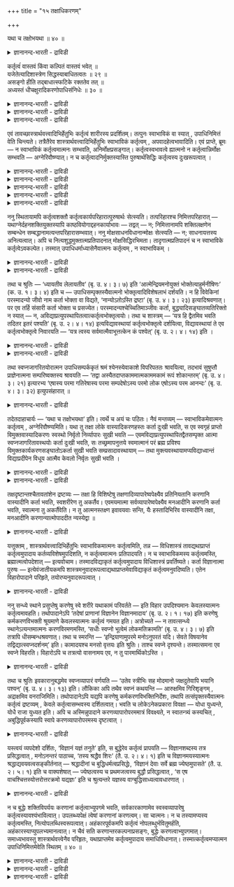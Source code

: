 +++
title = "१५ तक्षाधिकरणम्"

+++

यथा च तक्षोभयथा ॥ ४० ॥  
<details><summary>ज्ञानानन्द-भारती - द्राविडी</summary>

यदा स तक्षोबयदा ॥ ४० ॥
</details>

कर्तृत्वंं वास्तवं किंवा कल्पितं वास्तवं भवेत् ॥  
यजेतेत्यादिशास्त्रेण सिद्धस्याबाधितत्वतः ॥ २९ ॥  
असङ्गो हीति तद्बाधात्स्फटिके रक्ततेव तत् ॥  
अध्यस्तं धीचक्षुरादिकरणोपाधिसंनिधेः ॥ ३० ॥  
<details><summary>ज्ञानानन्द-भारती - द्राविडी</summary>

--वैयासिक-न्यायमाला
</details>

<details><summary>ज्ञानानन्द-भारती - द्राविडी</summary>

(जीवऩुडैय) कर्त्तावायिरुक्कुम् तऩ्मै वास्तवमा? अल्लदु कल्बिक्कप् पडुवदु ताऩा? "यागम् सॆय् यवुम्" ऎऩ्ऱु सास्तिरत्तिऩाल् एऱ्पट्टुळ्ळ सॆय्युम् तऩ्मैक्कु पादिक्कप्पडुम् तऩ्मैयिल्लाददिऩाल् वास्तव मागत् ताऩ् इरुक्कुम्।
</details>

<details><summary>ज्ञानानन्द-भारती - द्राविडी</summary>

"(अवऩ्) असङ्गऩ् अल्लवा?" ऎऩ्बदिऩाल् अदु पादिक्कप्पडुवदाल्, स्पडिगत्तिल् सिवप्पायिरुक्कुम् तऩ्मै पोल अदु (सॆय्युम् तऩ्मै) पुत्तियिऩ् कण् मुदलाऩ करुवि कळाऩ उबादिगळिऩ् मुऩ्ऩिलैयिल् (जीवऩिडत्तिल्) एऱ्ऱप् पडुवदु ताऩ्।
</details>

एवं तावच्छास्त्रार्थवत्त्वादिभिर्हेतुभिः कर्तृत्वं शारीरस्य प्रदर्शितम्। तत्पुनः स्वाभाविकं वा स्यात् , उपाधिनिमित्तं वेति चिन्त्यते। तत्रैतैरेव शास्त्रार्थवत्त्वादिभिर्हेतुभिः स्वाभाविकं कर्तृत्वम् , अपवादहेत्वभावादिति। एवं प्राप्ते, ब्रूमः — न स्वाभाविकं कर्तृत्वमात्मनः सम्भवति, अनिर्मोक्षप्रसङ्गात्। कर्तृत्वस्वभावत्वे ह्यात्मनो न कर्तृत्वान्निर्मोक्षः सम्भवति — अग्नेरिवौष्ण्यात्। न च कर्तृत्वादनिर्मुक्तस्यास्ति पुरुषार्थसिद्धिः कर्तृत्वस्य दुःखरूपत्वात् ।

<details><summary>ज्ञानानन्द-भारती - द्राविडी</summary>

(मुऩ् अदिगरणत्तिल् कर्मगाण्डत्तिल् यागम् मुदलाऩ कर्माक्कळैयुम् ञाऩ काण्डत्तिल् सिरवणम् मुदलाऩ सादऩङ्गळैयुम् विदित्तिरुप्पदाल् अवै कळैच् चॆय्गिऱ आत्मा कर्त्ता ऎऩ्ऱु तीर्माऩिक्कप् पट्टदु। इन्द अदिगरणत्तिल् सॆय्युम् तऩ्मै आत्मावुक्कु इयऱ्कैयागवे अमैन्ददा अल्लदु उबादियिऩ् मूलम् आत्माविल् तोऩ्ऱुगिऱदा ऎऩ्बदु पऱ्ऱि आरायप्पडुगिऱदु। पादगम् ऒऩ्ऱुमिल्लाददाल् कर्त्रुत्वम् स्वाबाविगम् ऎऩ्ऱु पूर्वबक्षम्।
</details>

<details><summary>ज्ञानानन्द-भारती - द्राविडी</summary>

उबनिषत्तिल् आत्मावै असङ्गमागक् कूऱियिरुप्पदाल् कर्त्रुत्वम् आत्मावैच् चेर्न्ददल्ल, सॆम्बरत्तप्पूविऩ् सिवप्पु अरुगिलुळ्ळ वॆळुप्पाऩ स्पडिगत्तिल् तोऩ्ऱि स्पडिगम् सिवप्पागत् तॆरिगिऱदु ऎऩ्ऱु सॊल्वदुबोल अरुगिलुळ्ळ पुत्ति, कण् मुदलाऩ उबादिगळिऩ् सम्बन्दत्ताल् ताऩ् आत्माविल् कर्त्रुत्वम् तोऩ्ऱुगिऱदे तविर स्वबावत्तिल् आत्मा कर्त्तावल्ल। वाच्चियैक् कैयिल् वैत्तुक्कॊण्डु वेलै सॆय्युम्बॊऴुदु ताऩ् तच्चऩ् कर्त्तावागिऱाऩ्। मऱ्ऱ समयङ्गळिल् कर्त्तावल्ल। इदुबोल् जाक्रत् स्वप्ऩा वस्तैगळिल् पुत्तियुडऩ् सेर्न्दिरुक्कुम् पॊऴुदुदाऩ् आत्मा कर्त्ता। सुषुप्तियिलुम् मुक्तियिलुम् उबादि सम्बन्दमिल्लाददाल् अगर्त्ता। इदुदाऩ् आत्मावुक्कु स्वाबाविग निलै ऎऩ्ऱु सित्तान्दम्)।
</details>

<details><summary>ज्ञानानन्द-भारती - द्राविडी</summary>

इव्विदम् इदुवरै सास्तिरत्तिऱ्कु पयऩुळ्ळ तऩ्मैयिरुप्पदाल् ऎऩ्बदु मुदलिय कारणङ्गळिऩाल्, सारीरऩुक्कु सॆय्युम् तऩ्मै काट्टप्पट्टदु; आऩाल् अदु स्वबावत्तिलुळ्ळदा, उबादियै निमित्तमायुळ्ळदा ऎऩ्ऱु सिन्दिक्कप्पडुगिऱदु।
</details>

<details><summary>ज्ञानानन्द-भारती - द्राविडी</summary>

अङ्गे सास्तिरत्तिऱ्कु अर्त्तमुळ्ळ तऩ्मै यिरुप्पदाल् ऎऩ्बदु मुदलिय इन्द कारणङ्गळिऩालेये सॆय्युम् तऩ्मै स्वाबाविगम्, मऱुप्पदऱ्कुक् कारणम् इल्लाददिऩाल्, ऎऩ्ऱु इव्विदम् एऱ्पडुम्बोदु सॊल्गिऱोम्।
</details>

<details><summary>ज्ञानानन्द-भारती - द्राविडी</summary>

आत्मावुक्कु सॆय्युम् तऩ्मै स्वाबाविगमाग इरुप्पदु सम्बविक्कादु। मोक्षमिल्लैयॆऩ्ऱु एऱ्पडुमाऩदिऩाल्। आत्मावुक्कु सॆय्युम् तऩ्मै स्वबा वमायिरुन्दाल्, सॆय्युम् तऩ्मैयिलिरुन्दु विडुबडुदल् सम्बविक्कादल्लवा? अक्ऩिक्कु, उष्णमायिरुक्कुम् तऩ्मैयिलिरुन्दुबोल। सॆय्युम् तऩ्मैयिलिरुन्दु विडुबडादवऩुक्को पुरुषार्त्तम् सित्तिप्पदिल्लै। सॆय्युम् तऩ्मै तुक्क स्वरूबमुळ्ळदाल्।
</details>

ननु स्थितायामपि कर्तृत्वशक्तौ कर्तृत्वकार्यपरिहारात्पुरुषार्थः सेत्स्यति। तत्परिहारश्च निमित्तपरिहारात् — यथाग्नेर्दहनशक्तियुक्तस्यापि काष्ठवियोगाद्दहनकार्याभावः — तद्वत् — न; निमित्तानामपि शक्तिलक्षणेन सम्बन्धेन सम्बद्धानामत्यन्तपरिहारासम्भवात्। ननु मोक्षसाधनविधानान्मोक्षः सेत्स्यति — न; साधनायत्तस्य अनित्यत्वात्। अपि च नित्यशुद्धमुक्तात्मप्रतिपादनात् मोक्षसिद्धिरभिमता। तादृगात्मप्रतिपादनं च न स्वाभाविके कर्तृत्वेऽवकल्पेत। तस्मात् उपाधिधर्माध्यासेनैवात्मनः कर्तृत्वम् , न स्वाभाविकम् ।

<details><summary>ज्ञानानन्द-भारती - द्राविडी</summary>

सॆय्युम् सक्तियिरुन्दालुम्गूड सॆय्युम् तऩ्मैयिऩाल् एऱ्पडुम् कार्यत्तै परिहरिप्पदिऩाल् पुरुषार्त्तम् सित्तिक्कलामे? अदऩ् परिहारमुम् निमित्तत्तै परिहरिप्पदिऩाल् एऱ्पडुगिऱदु। ऎरिक्कुम् सक्तियोडु कूडिऩ अक्ऩिक्कुम् कट्टैयै विलक्किविडुवदिऩाल् ऎरिप्पदाऩ कार्यमिल्लामल् ऎप्पडि इरुक्किऱदो, अदैप्पोल, ऎऩ्ऱाल् सरियल्ल। सक्तियिऩाल् अऱियप्पडुगिऱ कारियत्तुडऩ् सम्बन्दत्ताल् सेर्न्दिरुक्किऱ निमित्तङ् गळुक्कु पूरावुम् परिहारम् सॆय्वदु सम्बविक्काददिऩाल्।
</details>

<details><summary>ज्ञानानन्द-भारती - द्राविडी</summary>

मोक्षत्तिऱ्कु सादऩम् विदिक्कप्पट्टिरुप्पदाल् मोक्षम् सित्तिक्कलामे ऎऩ्ऱाल्, सरियल्ल। सादऩत्तिऱ्कु अदीऩमाग एऱ्पडुवदऱ्कु नित्यत्तऩ्मै किडैयाददिऩाल्। मेलुम्, ऎप्पॊऴुदुम् सुत्तमाय्, पुत्तमाय् मुक्तमायुळ्ळ आत्मावै ऎडुत्तुच् चॊल्वदि ऩाल् मोक्षम् सित्तिप्पदाग ऒप्पुक्कॊळ्ळप्पडुगिऱदु। अव्विदमाऩ आत्मावै ऎडुत्तुच्चॊल्वदु सॆय्युम् तऩ्मै स्वाबाविगमायिरुन्दाल् पॊरुन्दादु। आगैयाल् उबादियिऩ्दर्म विषयमाऩ अत्यासत्तिऩाल् ताऩ् आत्मावुक्कु सॆय्युम् तऩ्मै, स्वाबाविगम् अल्ल।
</details>

तथा च श्रुतिः — ‘ध्यायतीव लेलायतीव’ (बृ. उ. ४। ३। ७) इति ‘आत्मेन्द्रियमनोयुक्तं भोक्तेत्याहुर्मनीषिणः’ (क. उ. १। ३। ४) इति च — उपाधिसम्पृक्तस्यैवात्मनो भोक्तृत्वादिविशेषलाभं दर्शयति। न हि विवेकिनां परस्मादन्यो जीवो नाम कर्ता भोक्ता वा विद्यते, ‘नान्योऽतोऽस्ति द्रष्टा’ (बृ. उ. ४। ३। २३) इत्यादिश्रवणात्। पर एव तर्हि संसारी कर्ता भोक्ता च प्रसज्येत। परस्मादन्यश्चेच्चितिमाञ्जीवः कर्ता, बुद्ध्यादिसङ्घातव्यतिरिक्तो न स्यात् — न, अविद्याप्रत्युपस्थापितत्वात्कर्तृत्वभोक्तृत्वयोः। तथा च शास्त्रम् — ‘यत्र हि द्वैतमिव भवति तदितर इतरं पश्यति’ (बृ. उ. २। ४। १४) इत्यविद्यावस्थायां कर्तृत्वभोक्तृत्वे दर्शयित्वा, विद्यावस्थायां ते एव कर्तृत्वभोक्तृत्वे निवारयति — ‘यत्र त्वस्य सर्वमात्मैवाभूत्तत्केन कं पश्येत्’ (बृ. उ. २। ४। १४) इति ।

<details><summary>ज्ञानानन्द-भारती - द्राविडी</summary>

अप्पडिये सुरुदियुम् "तियाऩम् सॆय्वदुबोल, सलिप्पदु पोल" (पिरुहत्। IV।३-७) ऎऩ्ऱुम्, "सरीरम्, इन्दिरियम्, मऩस्, इवैगळुडऩ् सेर्न्द आत्मावै पोक्ता ऎऩ्ऱु अऱिवाळिगळ् सॊल्गिऱार्गळ्" (काडग। III।४) ऎऩ्ऱु। उबादियुडऩ् कलन्दिरुक्कुम् आत्मा वुक्कुत्ताऩ् पोक्ता मुदलाऩ विसेषत्तै अडैवदु काट्टप्पडुगिऱदु। विवेगमुळ्ळवर्गळुक्को, परमात्मा वुक्कु वेऱाग जीवऩ् कर्त्ता ऎऩ्ऱो, पोक्ता ऎऩ्ऱो किडैयादु। “इवरुक्कु वेऱाग पार्प्पवऩ् किडैयादु” (पिरुहत्। IV।३-२३) ऎऩ्बदु मुदलियदु सॊल्लब पट्टिरुप्पदाल्।
</details>

<details><summary>ज्ञानानन्द-भारती - द्राविडी</summary>

अप्पडियाऩाल्, परमात्मावेदाऩ् संसारि कर्त्ता पोक्ता ऎऩ्ऱु एऱ्पडुम्; परमात्मावैविड वेऱागवुम्, पुत्ति मुदलाऩ कूट्टत्तिऱ्कु वेऱागवुम् सैदऩ्यमुळ्ळवऩाऩ जीवऩ् कर्त्तावाग इल्लै याऩाल्। अप्पडियल्ल, कर्त्तावायिरुत्तल्, पोक्तावा यिरुत्तल् इरण्डुमे अवित्यैयिऩाल् एऱ्पडुत्तप्पट्टि रुक्किऱबडियाल् अप्पडिये सास्तिरम् “ऎङ्गे इरण्डा यिरुप्पदुबोल इरुक्किऱदो अङ्गेयल्लवा ऒऩ्ऱु मऱ्ऱॊऩ्ऱैप् पार्क्कुम्" (पिरुहत्। II।४-१४) ऎऩ्ऱु अवित्या तसैयिल् कर्त्तात्तऩ्मै, पोक्तात्तऩ्मै इवैगळैक् काट्टिविट्टु, वित्यादसैयिल् अन्द कर्त्तात्तऩ्मै, पोक्तात्तऩ्मै इवैगळैये मऱुक्किऱदु, “ऎङ्गे इवऩुक्कु ऎल्लाम् आत्मावाग वेयिरुक्कुमो, अङ्गे ऎदिऩाल् ऎदैप् पार्प्पाऩ्?” (पिरुहत्। II।४-१४) ऎऩ्ऱु।
</details>

तथा स्वप्नजागरितयोरात्मन उपाधिसम्पर्ककृतं श्रमं श्येनस्येवाकाशे विपरिपततः श्रावयित्वा, तदभावं सुषुप्तौ प्राज्ञेनात्मना सम्परिष्वक्तस्य श्रावयति — ‘तद्वा अस्यैतदाप्तकाममात्मकाममकामं रूपं शोकान्तरम्’ (बृ. उ. ४। ३। २१) इत्यारभ्य ‘एषास्य परमा गतिरेषास्य परमा सम्पदेषोऽस्य परमो लोक एषोऽस्य परम आनन्दः’ (बृ. उ. ४। ३। ३२) इत्युपसंहारात् ॥

<details><summary>ज्ञानानन्द-भारती - द्राविडी</summary>

अप्पडिये स्वप्ऩत्तिलुम्, जागरत्तिलुम् आगासत्तिल् पऱक्कुम् परुन्दिऱ्कुप्पोल्, उबादियिऩ् सम्बन्दत्तिऩाल् आत्मावुक्कु एऱ्पडुम् सिरमत्तै सॊल्लिविट्टु, सुषुप्तियिल् पिराक्ञऩाऩ आत्मा वुडऩ् नऩ्गु सेर्न्दिरुप्पवऩुक्कु अदऩ् (सिरमत्तिऩ्) इल्लामैयै सॊल्लुगिऱदु। “अप्पॊऴुदु इवऩुक् कुळ्ळ रूबम् अडैयप्पट्ट कामत्तैयुडैयदु। आत्मा विलेये काममुळ्ळदु। काममेयिल्लाददु, तुक्कत्तिऱ्कु वॆळिप्पट्टदु" (पिरुहत्। IV।३-२१) ऎऩ्ऱु आरम्बित्तु “इदु इवऩुडैय मेलाऩ निलै, इदु इवऩुडैय मेलाऩ सॆल्वम्, इदु इवऩुडैय मेलाऩ उलगम्। इदु इवऩुडैय मेलाऩ आऩन्दम्" (पिरुहत्। IV।३-३२) ऎऩ्ऱु मुडित्तिरुप्पदिऩाल्।
</details>

तदेतदाहाचार्यः — ‘यथा च तक्षोभयथा’ इति। त्वर्थे च अयं चः पठितः। नैवं मन्तव्यम् — स्वाभाविकमेवात्मनः कर्तृत्वम् , अग्नेरिवौष्ण्यमिति। यथा तु तक्षा लोके वास्यादिकरणहस्तः कर्ता दुःखी भवति, स एव स्वगृहं प्राप्तो विमुक्तवास्यादिकरणः स्वस्थो निर्वृतो निर्व्यापारः सुखी भवति — एवमविद्याप्रत्युपस्थापितद्वैतसम्पृक्त आत्मा स्वप्नजागरितावस्थयोः कर्ता दुःखी भवति, सः तच्छ्रमापनुत्तये स्वमात्मानं परं ब्रह्म प्रविश्य विमुक्तकार्यकरणसङ्घातोऽकर्ता सुखी भवति सम्प्रसादावस्थायाम् — तथा मुक्त्यवस्थायामप्यविद्याध्वान्तं विद्याप्रदीपेन विधूय आत्मैव केवलो निर्वृतः सुखी भवति ।

<details><summary>ज्ञानानन्द-भारती - द्राविडी</summary>

अन्द इदै आसार्यार् “तच्चऩैप्पोलवुम् इरण्डु विदमाग” ऎऩ्ऱु सॊल्लुगिऱार्।
</details>

<details><summary>ज्ञानानन्द-भारती - द्राविडी</summary>

“उम्” ऎऩ्ऱ इदु आऩाल् ऎऩ्ऱ अर्त्तत्तिल् सॊल्लप्पट्टिरुक्किऱदु। अक्ऩिक्कु उष्णत्तऩ्मै पोल आत्मावुक्कु कर्त्तावायिरुक्कुम् तऩ्मै स्वाबा विगम्दाऩ् ऎऩ्ऱु निऩैक्कवे कूडादु। आऩाल् उलगत्तिल् तच्चऩ् वाच्चि मुदलाऩ करुविगळै कैयिल् वैत्तुक्कॊण्डु कर्त्तावाग तुक्कमुळ्ळवऩाग इरुक्किऱाऩ्, अवऩे तऩ् वीडु पोय्च् चेर्न्दु वाच्चि मुदलाऩ करुविगळै विट्टुविट्टु तऩ्ऩिलैयिलि रुप्पवऩाग सुगियाग कवलैयऱ्ऱु वियाबारमऱ्ऱवऩाग इरुक्किऱाऩ्; ऎऩ्बदु ऎप्पडियो, अप्पडिये अवित्यै यिऩाल् एऱ्पडुत्तप्पट्ट, इरण्डायिरुक्कुम् तऩ्मै युडऩ् सम्बन्दप्पट्टु आत्मा स्वप्ऩम् जागरम् ऎऩ्ऱ तसैगळिल् कर्त्तावाग तुक्कियाग इरुक्किऱाऩ्। अन्द सिरमत्तैप् पोक्कडिप्पदऱ्काग अवऩ् तऩ्ऩुडैय स्वरूबमाऩ परबिरह्मत्तिल् नुऴैन्दुगॊण्डु सरीरम् इन्दिरियम् सेर्न्द कूट्टत्तिलिरुन्दु विडुबट्टवऩाय् सुषुप्ति तसैयिल् कर्त्तावल्लामल् सुगियाग इरुक्किऱाऩ्।
</details>

तक्षदृष्टान्तश्चैतावतांशेन द्रष्टव्यः — तक्षा हि विशिष्टेषु तक्षणादिव्यापारेष्वपेक्ष्यैव प्रतिनियतानि करणानि वास्यादीनि कर्ता भवति, स्वशरीरेण तु अकर्तैव। एवमयमात्मा सर्वव्यापारेष्वपेक्ष्यैव मनआदीनि करणानि कर्ता भवति, स्वात्मना तु अकर्तैवेति। न तु आत्मनस्तक्ष्ण इवावयवाः सन्ति, यैः हस्तादिभिरिव वास्यादीनि तक्षा, मनआदीनि करणान्यात्मोपाददीत न्यस्येद्वा ॥

<details><summary>ज्ञानानन्द-भारती - द्राविडी</summary>

तच्चऩ् ऎऩ्ऱ तिरुष्टान्दम् इव्वळवु अंसत् तुडऩ् अऱिय वेण्डुम्। तच्चऩ् कुऱिप्पिट्ट सॆदुक्कुवदु मुदलाऩ कारियङ्गळिल् अददऱ्कु एऱ्पट्ट वाच्चि मुदलाऩ करुविगळै अबेक्षित्ते कर्त्तावाग आगिऱाऩ्; तऩ् सरीर निलैयिलो, कर्त्ताविल्लैदाऩ्। इव्विदमे, इन्द आत्मा ऎल्ला वियाबारङ्गळिलुम् मऩस् मुदलाऩ करुविगळै अबेक्षित्ते कर्त्तावाग आगिऱाऩ्; तऩ् स्वरूबत्तिऩालो, कर्त्तावे इल्लै। आऩाल् ऎन्द कै मुदलाऩ ऎवैगळाल् तच्चऩ् वाच्चि मुदलियवैगळै ऎडुक्कवो, वैत्तुविडवो सॆय्गिऱाऩो, अन्द अवयवङ्गळ् तच्चऩुक्कु इरुप्पदुबोल आत्मावुक्कु मऩस् मुदलाऩ करुविगळै ऎडुक्कवो वैत्तुविडवो अवयवङ्गळ् किडैयादु।
</details>

यत्तूक्तम् , शास्त्रार्थवत्त्वादिभिर्हेतुभिः स्वाभाविकमात्मनः कर्तृत्वमिति, तन्न — विधिशास्त्रं तावद्यथाप्राप्तं कर्तृत्वमुपादाय कर्तव्यविशेषमुपदिशति, न कर्तृत्वमात्मनः प्रतिपादयति। न च स्वाभाविकमस्य कर्तृत्वमस्ति, ब्रह्मात्मत्वोपदेशात् — इत्यवोचाम। तस्मादविद्याकृतं कर्तृत्वमुपादाय विधिशास्त्रं प्रवर्तिष्यते। कर्ता विज्ञानात्मा पुरुषः — इत्येवंजातीयकमपि शास्त्रमनुवादरूपत्वाद्यथाप्राप्तमेवाविद्याकृतं कर्तृत्वमनुवदिष्यति। एतेन विहारोपादाने परिहृते, तयोरप्यनुवादरूपत्वात् ।

<details><summary>ज्ञानानन्द-भारती - द्राविडी</summary>

सास्तिरत्तिऱ्कुप् पयऩुळ्ळ तऩ्मै मुदलाऩ कारणङ्गळाल् आत्मावुक्कु कर्त्तावॆऩ्ऱ तऩ्मै स्वाबाविगम् ऎऩ्ऱु ऎदु सॊल्लप्पट्टदो, अदु सरियल्ल। विदि सास्तिरमाऩदु वेऱु विदत्तिल् पिराप्तमाऩ कर्त्ता ऎऩ्ऱ तऩ्मैयै ऎडुत्तुक्कॊण्डु सॆय्यवेण्डिय विसेषत्तै उबदेसिक्किऱदे तविर, आत्मावुक्कु कर्त्ता ऎऩ्ऱ तऩ्मैयै पिरदिबादिक्क विल्लै। इवऩुक्कु कर्त्ता ऎऩ्ऱ तऩ्मै स्वाबाविग मल्ल। पिरह्ममे आत्मा ऎऩ्ऱु उबदेसिप्पदाल्, ऎऩ्ऱु सॊल्लियिरुक्किऱोम्। आगैयाल् अवित्यैयिऩाल् एऱ्पट्टुळ्ळ कर्त्तात्तऩ्मैयै ऎडुत्तुक्कॊण्डु विदि सास्तिरम् पिरविरुत्तिक्किऱदु। कर्त्ता, विक्ञाऩात्मा, पुरुषऩ्, ऎऩ्बदु पोलुळ्ळ सास्तिरमुम् अऩुवाद रूबमायिरुप्पदाल् एऱ्कऩवे एऱ्पट्टिरुक्किऱबडियुळ्ळ अदावदु अवित्यैयिऩाल् सॆय्यप्पट्टिरुक्कुम् कर्त्तात् तऩ्मैयै अऩुवदिक्किऱदु। इदिऩाल् विहारम् ऎडुत्तुक्कॊळ्वदु इवैगळुम् परिहरिक्कप्पट्टु विट्टऩ। अवैगळुम् अऩुवादरूबमायिरुप्पदाल्।
</details>

ननु सन्ध्ये स्थाने प्रसुप्तेषु करणेषु स्वे शरीरे यथाकामं परिवर्तते — इति विहार उपदिश्यमानः केवलस्यात्मनः कर्तृत्वमावहति। तथोपादानेऽपि ‘तदेषां प्राणानां विज्ञानेन विज्ञानमादाय’ (बृ. उ. २। १। १७) इति करणेषु कर्मकरणविभक्ती श्रूयमाणे केवलस्यात्मनः कर्तृत्वं गमयत इति। अत्रोच्यते — न तावत्सन्ध्ये स्थानेऽत्यन्तमात्मनः करणविरमणमस्ति, ‘सधीः स्वप्नो भूत्वेमं लोकमतिक्रामति’ (बृ. उ. ४। ३। ७) इति तत्रापि धीसम्बन्धश्रवणात्। तथा च स्मरन्ति — ‘इन्द्रियाणामुपरमे मनोऽनुपरतं यदि। सेवते विषयानेव तद्विद्यात्स्वप्नदर्शनम्’ इति। कामादयश्च मनसो वृत्तयः इति श्रुतिः। ताश्च स्वप्ने दृश्यन्ते। तस्मात्समना एव स्वप्ने विहरति। विहारोऽपि च तत्रत्यो वासनामय एव, न तु पारमार्थिकोऽस्ति ।

<details><summary>ज्ञानानन्द-भारती - द्राविडी</summary>

स्वप्ऩ तसैयिल्, इन्दिरियङ्गळ् नऩ्गु तूङ्गुम्बोदु, तऩ् सरीरत्तिल् इष्टप्पडि सुऱ्ऱि वरुगिऱाऩ् ऎऩ्ऱु उबदेसिक्कप्पडुम् विहारम् वॆऱुम् आत्मावुक्कु कर्त्तात्तऩ्मैयै सॊल्लुगिऱदल्लवा? अप्पडिये “अप्पॊऴुदु इन्द पिराणऩ्गळुक्कुळ् विक्ञाऩत्तिऩाल् विक्ञाऩत्तै ऎडुत्तुक्कॊण्डु” ऎऩ्ऱु ऎडुत्तुक् कॊळ्वदिलुम् करणङ्गळिल् सॊल्लप्पडुगिऱ कर्म विबक्ति (इरण्डाम् वेऱ्ऱुमै) करण विबक्ति (मूऩ्ऱाम् वेऱ्ऱुमै) इवैगळ् वॆऱुम् आत्मावुक्कु कर्त्तात्तऩ्मैयै अऱिविक्किऱदिल्लैया? ऎऩ्ऱाल् अव्विषयत्तिल् सॊल्लुगिऱोम्; स्वप्ऩ तसैयिल् आत्मावुक्कु मुऱ्ऱिलुम् करणङ्गळुडैय निऱुत्तल् इल्लै, पुत्तियुडऩ् स्वप्ऩमागि स्वप्ऩत्तै अऩुबविप्पवऩागि इन्द उलगत्तै जाक्रत्प्रबञ्जत्तैक् कडक्किऱाऩ्” (पिरुहत्। IV।३-७) ऎऩ्ऱु अङ्गेयुम् पुत्तियिऩ् सम्बन्दम् सॊल्लप्पडुवदाल्। अप्पडिये “इन्दिरियङ्गळ् ओय्वु अडैन्दु मऩस् अडङ् गविल्लैयाऩाल् विषयङ्गळैये सेविक्किऱाऩ्; अदै स्वप्ऩम् काण्बदु ऎऩ्ऱु अऱियवुम्” ऎऩ्ऱुम् स्मरिक्किऱार्गळ्। "कामम् मुदलियवै मऩसिऩ् विरुत्तिगळ्” ऎऩ्ऱु सुरुदि; अवैगळो स्वप्ऩत्तिल् काणप्पडुगिऩ्ऱऩ; आगैयाल् मऩसुडऩ् कूडवेदाऩ् स्वप्ऩत्तिल् विहारम् सॆय्गिऱाऩ्। अङ्गुळ्ळ विहारमुम् वासऩामयम्दाऩ्, पारमार्त्तिगम् अल्ल।
</details>

तथा च श्रुतिः इवकारानुबद्धमेव स्वप्नव्यापारं वर्णयति — ‘उतेव स्त्रीभिः सह मोदमानो जक्षदुतेवापि भयानि पश्यन्’ (बृ. उ. ४। ३। १३) इति। लौकिका अपि तथैव स्वप्नं कथयन्ति — आरुक्षमिव गिरिशृङ्गम् , अद्राक्षमिव वनराजिमिति। तथोपादानेऽपि यद्यपि करणेषु कर्मकरणविभक्तिनिर्देशः, तथापि तत्संपृक्तस्यैवात्मनः कर्तृत्वं द्रष्टव्यम् , केवले कर्तृत्वासम्भवस्य दर्शितत्वात्। भवति च लोकेऽनेकप्रकारा विवक्षा — योधा युध्यन्ते, योधै राजा युध्यत इति। अपि च अस्मिन्नुपादाने करणव्यापारोपरममात्रं विवक्ष्यते, न स्वातन्त्र्यं कस्यचित् , अबुद्धिपूर्वकस्यापि स्वापे करणव्यापारोपरमस्य दृष्टत्वात् ।

<details><summary>ज्ञानानन्द-भारती - द्राविडी</summary>

अप्पडिये सुरुदियुम् “पोल” ऎऩ्ऱ सप्तत्तैच् चेर्त्ते स्वप्ऩ वियाबारत्तै वर्णिक्किऱदु। “अल्लदु स्तिरीगळुडऩ् सेर्न्दु सन्दोषिक्किऱवऩ् पोलवुम् साप्पिडुगिऱवऩ् पोलवुम् अल्लदु पयङ्गळै (पयत्तैत्तरुम् वस्तुक्कळै) पार्प्पदु पोलवुम्" (पिरुहत्। IV।३-१३) ऎऩ्ऱु। उलगत्तारुम् अप्पडिये स्वप्ऩत्तैप् पऱ्ऱि सॊल्लुगिऱार्गळ्। “मलै मुडियै एऱिऩेऩ् पोल काट्टु वरिसैयै पार्त्तेऩ् पोल" ऎऩ्ऱु। अप्पडिये ऎडुत्तुक् कॊळ्वदिलुम् करणङ्गळ् विषयत्तिल् कर्म करणविबक्तियै (इरण्डाम्, मूऩ्ऱाम् वेऱ्ऱुमै) कुऱिप्पिट्ट पोदिलुम् अप्पडियुम् अवैगळुडऩ् सेर्न्दुळ्ळ आत्मावुक्कुत्ताऩ् सॆय्युम् तऩ्मै ऎऩ्ऱु अऱिय वेण्डुम्। वॆऱुम् आत्मावुक्कु सॆय्युम्दऩ्मै सम्बविक्कादु ऎऩ्ऱु काट्टप्पट्टबडियाल्। उलगत्तिलुम्, "युत्त वीरर्गळ् युत्तम् सॆय्गिऱार्गळ्”, "युत्त वीरर्गळैक् कॊण्डु अरसऩ् युत्तम् सॆय्गिऱाऩ्" ऎऩ्ऱु पलवाऱाग सॊल्ल विरुप्पमुण्डु। मेलुम् इन्द ऎडुत्तुक्कॊळ्ळुदलिल्, इन्दिरियङ्ग ळुडैय वियाबारम् निऱ्पदु मात्तिरम्दाऩ् सॊल्ल उत्तेसम्, ऎदऱ्कुम् स्वादन्दिरियम् सॊल्ल उत्तेसमिल्लै, पुत्ति पूर्वगमायिल्लामल् ताऩागवे तूक्कत्तिल् इन्दिरियङ्ग ळुडैय वियाबारम् निऱ्पदु काणप्पडुवदाल्।
</details>

यस्त्वयं व्यपदेशो दर्शितः, ‘विज्ञानं यज्ञं तनुते’ इति, स बुद्धेरेव कर्तृत्वं प्रापयति — विज्ञानशब्दस्य तत्र प्रसिद्धत्वात् , मनोऽनन्तरं पाठाच्च, ‘तस्य श्रद्धैव शिरः’ (तै. उ. २। ४। १) इति च विज्ञानमयस्यात्मनः श्रद्धाद्यवयवत्वसङ्कीर्तनात् — श्रद्धादीनां च बुद्धिधर्मत्वप्रसिद्धेः, ‘विज्ञानं देवाः सर्वे ब्रह्म ज्येष्ठमुपासते’ (तै. उ. २। ५। १) इति च वाक्यशेषात् — ज्येष्ठत्वस्य च प्रथमजत्वस्य बुद्धौ प्रसिद्धत्वात् , ‘स एष वाचश्चित्तस्योत्तरोत्तरक्रमो यद्यज्ञः’ इति च श्रुत्यन्तरे यज्ञस्य वाग्बुद्धिसाध्यत्वावधारणात् ।

<details><summary>ज्ञानानन्द-भारती - द्राविडी</summary>

“विक्ञाऩम् यक्ञत्तै सॆय्गिऱदु” ऎऩ्ऱ ऎन्द कुऱिप्पिडल् काट्टप्पट्टदो, अदु पुत्तिक्के सॆय्युम् तऩ्मैयैक् कॊडुक्किऱदु, विक्ञाऩम् ऎऩ्ऱ सप्तत्तिऱ्कु अदिल् (पुत्ति ऎऩ्बदिल्) पिरसित्तियिरुप् पदालुम्, मऩसै, अडुत्तु सॊल्लि यिरुप्पदालुम्, “अदऱ्कु सिरत्तैये सिरस्” ऎऩ्ऱु विक्ञाऩमयऩाऩ आत्मावुक्कु सिरत्तै मुदलाऩ अवयवङ्गळै सॊल्लियिरुप्पदाल्; सिरत्तै मुदलियवैगळ् पुत्तियिऩ् तर्मङ्गळॆऩ्ऱु पिरसित्तियिरुप्पदाल्। “विक्ञाऩमागिऱ ज्येष्टमागिय पिरह्मत्तै ऎल्ला तेवर्गळुम् उबासिक्किऱार्गळ्” (तैत्तिरीय। II।५-१) ऎऩ्ऱ वाक्किय सेषत्तिऩालुम् मुदलिल् पिऱन्ददालुळ्ळ ज्येष्टत् तऩ्मैयुम् पुत्तियिऩिडत्तिल् पिरसित्तमायिरुप्पदाल्। “यक्ञम् ऎऩ्बदु ऎदुवो अदु वाक्कुक्कुम् सित्तत् तिऱ्कुमुळ्ळ मेल् मेल् किरमम्” ऎऩ्ऱु वेऱु सुरुदियिल् यक्ञमाऩदु वाक्कु पुत्ति इवैगळाल् सादिक्कप् पडुवदॆऩ्ऱु वऱ्पुऱुत्ति इरुप्पदाल्।
</details>

न च बुद्धेः शक्तिविपर्ययः करणानां कर्तृत्वाभ्युपगमे भवति, सर्वकारकाणामेव स्वस्वव्यापारेषु कर्तृत्वस्यावश्यंभावित्वात्। उपलब्ध्यपेक्षं त्वेषां करणानां करणत्वम्। सा चात्मनः। न च तस्यामप्यस्य कर्तृत्वमस्ति, नित्योपलब्धिस्वरूपत्वात्। अहंकारपूर्वकमपि कर्तृत्वं नोपलब्धुर्भवितुमर्हति, अहंकारस्याप्युपलभ्यमानत्वात्। न चैवं सति करणान्तरकल्पनाप्रसङ्गः, बुद्धेः करणत्वाभ्युपगमात्। समाध्यभावस्तु शास्त्रार्थवत्त्वेनैव परिहृतः, यथाप्राप्तमेव कर्तृत्वमुपादाय समाधिविधानात्। तस्मात्कर्तृत्वमप्यात्मन उपाधिनिमित्तमेवेति स्थितम् ॥ ४० ॥

<details><summary>ज्ञानानन्द-भारती - द्राविडी</summary>

करणङ्गळुक्कु सॆय्युम् तऩ्मै ऒप्पुक् कॊण्डाल् पुत्तियिऩुडैय (करण) सक्तिक्कु ऎव्विद माऱुदलुम् एऱ्पडादु। ऎल्ला कारगङ्गळुक्कुमे अदऩदऩ् वियाबारङ्गळिल् सॆय्युम् तऩ्मै अवसियम् इरुक्कुमाऩ तिऩाल्। इन्द करणङ्गळुक्कु करणत्तऩ्मैयो, अऱिवै अबेक्षित्तदु; अदुवो आत्मावै सेर्न्ददु। अदिलुम्गूड (अऱिवदिलुम्गूड) इवऩुक्कु (आत्मा वुक्कु) कर्त्ता ऎऩ्ऱ तऩ्मै किडैयादु। ऎप्पॊऴुदुमे अऱिवायिरुक्कुम् स्वरूबमुळ्ळदाल्। अहङ्गारत्तै (नाऩ् ऎऩ्बदै) मुऩ्ऩिट्ट कर्त्ता ऎऩ्ऱ तऩ्मैयुम् अऱिगिऱवऩिडम् इरुक्क न्यायम् इल्लै। अहङ्गारमुम् कूड अऱियप्पडुगिऱबडियाल्। इप्पडि इरुन्दाल् वेऱु करणत्तैक् कल्बिक्कुम्बडि एऱ्पडुमे ऎऩ्बदुम् किडैयादु। पुत्तिक्कु करणत्तऩ्मैयै ऒप्पुक् कॊळ्वदाल्।
</details>

<details><summary>ज्ञानानन्द-भारती - द्राविडी</summary>

समादियिल्लामल् पोगुमे ऎऩ्बदुवो सास्तिरत् तिऱ्कु अर्त्तमुळ्ळ तऩ्मैयिऩालेये परिहरिक्कप् पट्टुविट्टदु, एऱ्कऩवे एऱ्पट्टिरुक्किऱबडियुळ्ळ सॆय्युम् तऩ्मैयै वैत्तुक्कॊण्डु समादि विदिक्कप् पट्टिरुप्पदाल्,
</details>

<details><summary>ज्ञानानन्द-भारती - द्राविडी</summary>

आगैयाल् सॆय्युम् तऩ्मैयुम्गूड आत्मावुक्कु उबादि निमित्तमागत्ताऩ् ऎऩ्ऱु एऱ्पडुगिऱदु।
</details>

